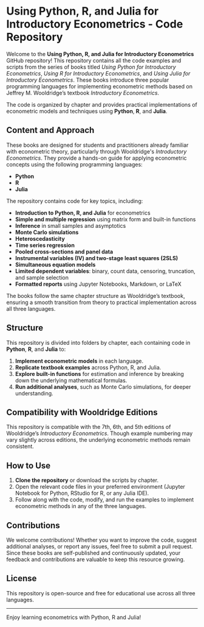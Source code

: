# Using Python, R, and Julia for Introductory Econometrics - Code Repository

Welcome to the **Using Python, R, and Julia for Introductory Econometrics** GitHub repository! This repository contains all the code examples and scripts from the series of books titled *Using Python for Introductory Econometrics*, *Using R for Introductory Econometrics*, and *Using Julia for Introductory Econometrics*. These books introduce three popular programming languages for implementing econometric methods based on Jeffrey M. Wooldridge’s textbook *Introductory Econometrics*.

The code is organized by chapter and provides practical implementations of econometric models and techniques using **Python**, **R**, and **Julia**.

## Content and Approach

These books are designed for students and practitioners already familiar with econometric theory, particularly through Wooldridge's *Introductory Econometrics*. They provide a hands-on guide for applying econometric concepts using the following programming languages:
- **Python**
- **R**
- **Julia**

The repository contains code for key topics, including:

- **Introduction to Python, R, and Julia** for econometrics
- **Simple and multiple regression** using matrix form and built-in functions
- **Inference** in small samples and asymptotics
- **Monte Carlo simulations**
- **Heteroscedasticity**
- **Time series regression**
- **Pooled cross-sections and panel data**
- **Instrumental variables (IV) and two-stage least squares (2SLS)**
- **Simultaneous equation models**
- **Limited dependent variables**: binary, count data, censoring, truncation, and sample selection
- **Formatted reports** using Jupyter Notebooks, Markdown, or LaTeX

The books follow the same chapter structure as Wooldridge’s textbook, ensuring a smooth transition from theory to practical implementation across all three languages.

## Structure

This repository is divided into folders by chapter, each containing code in **Python**, **R**, and **Julia** to:

1. **Implement econometric models** in each language.
2. **Replicate textbook examples** across Python, R, and Julia.
3. **Explore built-in functions** for estimation and inference by breaking down the underlying mathematical formulas.
4. **Run additional analyses**, such as Monte Carlo simulations, for deeper understanding.
 
## Compatibility with Wooldridge Editions

This repository is compatible with the 7th, 6th, and 5th editions of Wooldridge’s *Introductory Econometrics*. Though example numbering may vary slightly across editions, the underlying econometric methods remain consistent.

## How to Use

1. **Clone the repository** or download the scripts by chapter.
2. Open the relevant code files in your preferred environment (Jupyter Notebook for Python, RStudio for R, or any Julia IDE).
3. Follow along with the code, modify, and run the examples to implement econometric methods in any of the three languages.

## Contributions

We welcome contributions! Whether you want to improve the code, suggest additional analyses, or report any issues, feel free to submit a pull request. Since these books are self-published and continuously updated, your feedback and contributions are valuable to keep this resource growing.

## License

This repository is open-source and free for educational use across all three languages.

---

Enjoy learning econometrics with Python, R and Julia!
